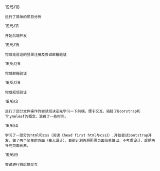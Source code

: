 19/5/10 
    
    进行了简单的项目分析
19/5/11

	开始后端开发

19/5/15

	完成无验证的登录注册及尝试邮箱验证

19/5/26
	
	完成邮箱验证
	
19/5/28
	
	完成短信验证

19/6/3

	进行了部分文件操作的尝试后决定先学习一下前端，便于交互，搞错了Boorstrap和Thymeleaf的概念，浪费了一些时间。

19/6/4

	学习了一部分的html和css（阅读《head first html与css》）,开始尝试bootstrap开发，做了两个简单的页面（毫无设计）。目前计划先将所需页面简单做出，不考虑设计，后期再补充页面元素。
	
19/6/9
	
	尝试进行前后端交互
	
